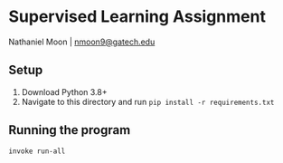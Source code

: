 # Supervised Learning Assignment

Nathaniel Moon |
nmoon9@gatech.edu


## Setup

1. Download Python 3.8+
2. Navigate to this directory and run `pip install -r requirements.txt`

## Running the program

`invoke run-all`
